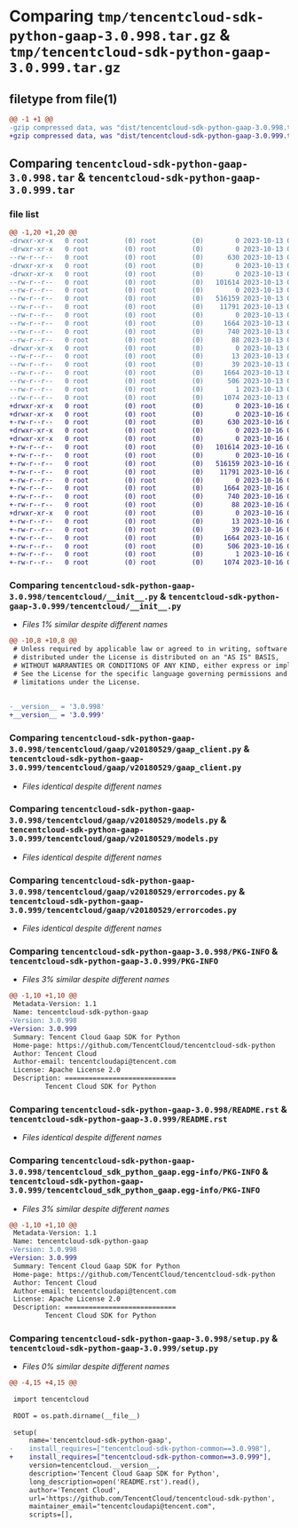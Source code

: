 # Comparing `tmp/tencentcloud-sdk-python-gaap-3.0.998.tar.gz` & `tmp/tencentcloud-sdk-python-gaap-3.0.999.tar.gz`

## filetype from file(1)

```diff
@@ -1 +1 @@
-gzip compressed data, was "dist/tencentcloud-sdk-python-gaap-3.0.998.tar", last modified: Fri Oct 13 00:28:36 2023, max compression
+gzip compressed data, was "dist/tencentcloud-sdk-python-gaap-3.0.999.tar", last modified: Mon Oct 16 00:27:54 2023, max compression
```

## Comparing `tencentcloud-sdk-python-gaap-3.0.998.tar` & `tencentcloud-sdk-python-gaap-3.0.999.tar`

### file list

```diff
@@ -1,20 +1,20 @@
-drwxr-xr-x   0 root         (0) root         (0)        0 2023-10-13 00:28:36.000000 tencentcloud-sdk-python-gaap-3.0.998/
-drwxr-xr-x   0 root         (0) root         (0)        0 2023-10-13 00:28:36.000000 tencentcloud-sdk-python-gaap-3.0.998/tencentcloud/
--rw-r--r--   0 root         (0) root         (0)      630 2023-10-13 00:28:36.000000 tencentcloud-sdk-python-gaap-3.0.998/tencentcloud/__init__.py
-drwxr-xr-x   0 root         (0) root         (0)        0 2023-10-13 00:28:36.000000 tencentcloud-sdk-python-gaap-3.0.998/tencentcloud/gaap/
-drwxr-xr-x   0 root         (0) root         (0)        0 2023-10-13 00:28:36.000000 tencentcloud-sdk-python-gaap-3.0.998/tencentcloud/gaap/v20180529/
--rw-r--r--   0 root         (0) root         (0)   101614 2023-10-13 00:28:36.000000 tencentcloud-sdk-python-gaap-3.0.998/tencentcloud/gaap/v20180529/gaap_client.py
--rw-r--r--   0 root         (0) root         (0)        0 2023-10-13 00:28:36.000000 tencentcloud-sdk-python-gaap-3.0.998/tencentcloud/gaap/v20180529/__init__.py
--rw-r--r--   0 root         (0) root         (0)   516159 2023-10-13 00:28:36.000000 tencentcloud-sdk-python-gaap-3.0.998/tencentcloud/gaap/v20180529/models.py
--rw-r--r--   0 root         (0) root         (0)    11791 2023-10-13 00:28:36.000000 tencentcloud-sdk-python-gaap-3.0.998/tencentcloud/gaap/v20180529/errorcodes.py
--rw-r--r--   0 root         (0) root         (0)        0 2023-10-13 00:28:36.000000 tencentcloud-sdk-python-gaap-3.0.998/tencentcloud/gaap/__init__.py
--rw-r--r--   0 root         (0) root         (0)     1664 2023-10-13 00:28:36.000000 tencentcloud-sdk-python-gaap-3.0.998/PKG-INFO
--rw-r--r--   0 root         (0) root         (0)      740 2023-10-13 00:28:36.000000 tencentcloud-sdk-python-gaap-3.0.998/README.rst
--rw-r--r--   0 root         (0) root         (0)       88 2023-10-13 00:28:36.000000 tencentcloud-sdk-python-gaap-3.0.998/setup.cfg
-drwxr-xr-x   0 root         (0) root         (0)        0 2023-10-13 00:28:36.000000 tencentcloud-sdk-python-gaap-3.0.998/tencentcloud_sdk_python_gaap.egg-info/
--rw-r--r--   0 root         (0) root         (0)       13 2023-10-13 00:28:36.000000 tencentcloud-sdk-python-gaap-3.0.998/tencentcloud_sdk_python_gaap.egg-info/top_level.txt
--rw-r--r--   0 root         (0) root         (0)       39 2023-10-13 00:28:36.000000 tencentcloud-sdk-python-gaap-3.0.998/tencentcloud_sdk_python_gaap.egg-info/requires.txt
--rw-r--r--   0 root         (0) root         (0)     1664 2023-10-13 00:28:36.000000 tencentcloud-sdk-python-gaap-3.0.998/tencentcloud_sdk_python_gaap.egg-info/PKG-INFO
--rw-r--r--   0 root         (0) root         (0)      506 2023-10-13 00:28:36.000000 tencentcloud-sdk-python-gaap-3.0.998/tencentcloud_sdk_python_gaap.egg-info/SOURCES.txt
--rw-r--r--   0 root         (0) root         (0)        1 2023-10-13 00:28:36.000000 tencentcloud-sdk-python-gaap-3.0.998/tencentcloud_sdk_python_gaap.egg-info/dependency_links.txt
--rw-r--r--   0 root         (0) root         (0)     1074 2023-10-13 00:28:36.000000 tencentcloud-sdk-python-gaap-3.0.998/setup.py
+drwxr-xr-x   0 root         (0) root         (0)        0 2023-10-16 00:27:54.000000 tencentcloud-sdk-python-gaap-3.0.999/
+drwxr-xr-x   0 root         (0) root         (0)        0 2023-10-16 00:27:54.000000 tencentcloud-sdk-python-gaap-3.0.999/tencentcloud/
+-rw-r--r--   0 root         (0) root         (0)      630 2023-10-16 00:27:54.000000 tencentcloud-sdk-python-gaap-3.0.999/tencentcloud/__init__.py
+drwxr-xr-x   0 root         (0) root         (0)        0 2023-10-16 00:27:54.000000 tencentcloud-sdk-python-gaap-3.0.999/tencentcloud/gaap/
+drwxr-xr-x   0 root         (0) root         (0)        0 2023-10-16 00:27:54.000000 tencentcloud-sdk-python-gaap-3.0.999/tencentcloud/gaap/v20180529/
+-rw-r--r--   0 root         (0) root         (0)   101614 2023-10-16 00:27:54.000000 tencentcloud-sdk-python-gaap-3.0.999/tencentcloud/gaap/v20180529/gaap_client.py
+-rw-r--r--   0 root         (0) root         (0)        0 2023-10-16 00:27:54.000000 tencentcloud-sdk-python-gaap-3.0.999/tencentcloud/gaap/v20180529/__init__.py
+-rw-r--r--   0 root         (0) root         (0)   516159 2023-10-16 00:27:54.000000 tencentcloud-sdk-python-gaap-3.0.999/tencentcloud/gaap/v20180529/models.py
+-rw-r--r--   0 root         (0) root         (0)    11791 2023-10-16 00:27:54.000000 tencentcloud-sdk-python-gaap-3.0.999/tencentcloud/gaap/v20180529/errorcodes.py
+-rw-r--r--   0 root         (0) root         (0)        0 2023-10-16 00:27:54.000000 tencentcloud-sdk-python-gaap-3.0.999/tencentcloud/gaap/__init__.py
+-rw-r--r--   0 root         (0) root         (0)     1664 2023-10-16 00:27:54.000000 tencentcloud-sdk-python-gaap-3.0.999/PKG-INFO
+-rw-r--r--   0 root         (0) root         (0)      740 2023-10-16 00:27:54.000000 tencentcloud-sdk-python-gaap-3.0.999/README.rst
+-rw-r--r--   0 root         (0) root         (0)       88 2023-10-16 00:27:54.000000 tencentcloud-sdk-python-gaap-3.0.999/setup.cfg
+drwxr-xr-x   0 root         (0) root         (0)        0 2023-10-16 00:27:54.000000 tencentcloud-sdk-python-gaap-3.0.999/tencentcloud_sdk_python_gaap.egg-info/
+-rw-r--r--   0 root         (0) root         (0)       13 2023-10-16 00:27:54.000000 tencentcloud-sdk-python-gaap-3.0.999/tencentcloud_sdk_python_gaap.egg-info/top_level.txt
+-rw-r--r--   0 root         (0) root         (0)       39 2023-10-16 00:27:54.000000 tencentcloud-sdk-python-gaap-3.0.999/tencentcloud_sdk_python_gaap.egg-info/requires.txt
+-rw-r--r--   0 root         (0) root         (0)     1664 2023-10-16 00:27:54.000000 tencentcloud-sdk-python-gaap-3.0.999/tencentcloud_sdk_python_gaap.egg-info/PKG-INFO
+-rw-r--r--   0 root         (0) root         (0)      506 2023-10-16 00:27:54.000000 tencentcloud-sdk-python-gaap-3.0.999/tencentcloud_sdk_python_gaap.egg-info/SOURCES.txt
+-rw-r--r--   0 root         (0) root         (0)        1 2023-10-16 00:27:54.000000 tencentcloud-sdk-python-gaap-3.0.999/tencentcloud_sdk_python_gaap.egg-info/dependency_links.txt
+-rw-r--r--   0 root         (0) root         (0)     1074 2023-10-16 00:27:54.000000 tencentcloud-sdk-python-gaap-3.0.999/setup.py
```

### Comparing `tencentcloud-sdk-python-gaap-3.0.998/tencentcloud/__init__.py` & `tencentcloud-sdk-python-gaap-3.0.999/tencentcloud/__init__.py`

 * *Files 1% similar despite different names*

```diff
@@ -10,8 +10,8 @@
 # Unless required by applicable law or agreed to in writing, software
 # distributed under the License is distributed on an "AS IS" BASIS,
 # WITHOUT WARRANTIES OR CONDITIONS OF ANY KIND, either express or implied.
 # See the License for the specific language governing permissions and
 # limitations under the License.
 
 
-__version__ = '3.0.998'
+__version__ = '3.0.999'
```

### Comparing `tencentcloud-sdk-python-gaap-3.0.998/tencentcloud/gaap/v20180529/gaap_client.py` & `tencentcloud-sdk-python-gaap-3.0.999/tencentcloud/gaap/v20180529/gaap_client.py`

 * *Files identical despite different names*

### Comparing `tencentcloud-sdk-python-gaap-3.0.998/tencentcloud/gaap/v20180529/models.py` & `tencentcloud-sdk-python-gaap-3.0.999/tencentcloud/gaap/v20180529/models.py`

 * *Files identical despite different names*

### Comparing `tencentcloud-sdk-python-gaap-3.0.998/tencentcloud/gaap/v20180529/errorcodes.py` & `tencentcloud-sdk-python-gaap-3.0.999/tencentcloud/gaap/v20180529/errorcodes.py`

 * *Files identical despite different names*

### Comparing `tencentcloud-sdk-python-gaap-3.0.998/PKG-INFO` & `tencentcloud-sdk-python-gaap-3.0.999/PKG-INFO`

 * *Files 3% similar despite different names*

```diff
@@ -1,10 +1,10 @@
 Metadata-Version: 1.1
 Name: tencentcloud-sdk-python-gaap
-Version: 3.0.998
+Version: 3.0.999
 Summary: Tencent Cloud Gaap SDK for Python
 Home-page: https://github.com/TencentCloud/tencentcloud-sdk-python
 Author: Tencent Cloud
 Author-email: tencentcloudapi@tencent.com
 License: Apache License 2.0
 Description: ============================
         Tencent Cloud SDK for Python
```

### Comparing `tencentcloud-sdk-python-gaap-3.0.998/README.rst` & `tencentcloud-sdk-python-gaap-3.0.999/README.rst`

 * *Files identical despite different names*

### Comparing `tencentcloud-sdk-python-gaap-3.0.998/tencentcloud_sdk_python_gaap.egg-info/PKG-INFO` & `tencentcloud-sdk-python-gaap-3.0.999/tencentcloud_sdk_python_gaap.egg-info/PKG-INFO`

 * *Files 3% similar despite different names*

```diff
@@ -1,10 +1,10 @@
 Metadata-Version: 1.1
 Name: tencentcloud-sdk-python-gaap
-Version: 3.0.998
+Version: 3.0.999
 Summary: Tencent Cloud Gaap SDK for Python
 Home-page: https://github.com/TencentCloud/tencentcloud-sdk-python
 Author: Tencent Cloud
 Author-email: tencentcloudapi@tencent.com
 License: Apache License 2.0
 Description: ============================
         Tencent Cloud SDK for Python
```

### Comparing `tencentcloud-sdk-python-gaap-3.0.998/setup.py` & `tencentcloud-sdk-python-gaap-3.0.999/setup.py`

 * *Files 0% similar despite different names*

```diff
@@ -4,15 +4,15 @@
 
 import tencentcloud
 
 ROOT = os.path.dirname(__file__)
 
 setup(
     name='tencentcloud-sdk-python-gaap',
-    install_requires=["tencentcloud-sdk-python-common==3.0.998"],
+    install_requires=["tencentcloud-sdk-python-common==3.0.999"],
     version=tencentcloud.__version__,
     description='Tencent Cloud Gaap SDK for Python',
     long_description=open('README.rst').read(),
     author='Tencent Cloud',
     url='https://github.com/TencentCloud/tencentcloud-sdk-python',
     maintainer_email="tencentcloudapi@tencent.com",
     scripts=[],
```

